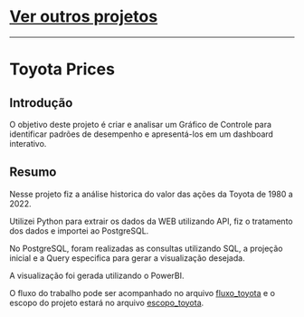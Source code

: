 # [Ver outros projetos](https://github.com/matheusssilveira220/portfolio_dados)
---
# Toyota Prices

## Introdução
O objetivo deste projeto é criar e analisar um Gráfico de Controle para identificar padrões de desempenho e apresentá-los em um dashboard interativo.

## Resumo

Nesse projeto fiz a análise historica do valor das ações da Toyota de 1980 a 2022.

Utilizei Python para extrair os dados da WEB utilizando API, fiz o tratamento dos dados e importei ao PostgreSQL.

No PostgreSQL, foram realizadas as consultas utilizando SQL, a projeção inicial e a Query especifica para gerar a visualização desejada.

A visualização foi gerada utilizando o PowerBI.

O fluxo do trabalho pode ser acompanhado no arquivo <a href="[https://exemplo.com](https://github.com/matheusssilveira220/portfolio_dados_toyota/blob/main/fluxo_toyota_0.2.pdf)" target="_blank">fluxo_toyota</a> e o escopo do projeto estará no arquivo [escopo_toyota](https://github.com/matheusssilveira220/portfolio_dados_toyota/blob/main/escopo_toyota.pdf).
